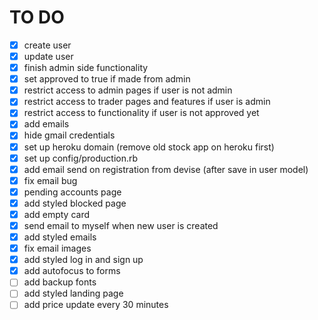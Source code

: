 # TO DO

- [x] create user
- [x] update user
- [x] finish admin side functionality
- [x] set approved to true if made from admin
- [x] restrict access to admin pages if user is not admin
- [x] restrict access to trader pages and features if user is admin
- [x] restrict access to functionality if user is not approved yet
- [x] add emails
- [x] hide gmail credentials
- [x] set up heroku domain (remove old stock app on heroku first)
- [x] set up config/production.rb
- [x] add email send on registration from devise (after save in user model)
- [x] fix email bug
- [x] pending accounts page
- [x] add styled blocked page
- [x] add empty card
- [x] send email to myself when new user is created
- [x] add styled emails
- [x] fix email images
- [x] add styled log in and sign up
- [x] add autofocus to forms
- [ ] add backup fonts
- [ ] add styled landing page
- [ ] add price update every 30 minutes
